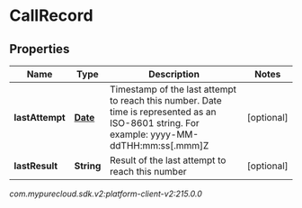# CallRecord


## Properties

| Name | Type | Description | Notes |
| ------------ | ------------- | ------------- | ------------- |
| **lastAttempt** | [**Date**](Date) | Timestamp of the last attempt to reach this number. Date time is represented as an ISO-8601 string. For example: yyyy-MM-ddTHH:mm:ss[.mmm]Z |  [optional] |
| **lastResult** | **String** | Result of the last attempt to reach this number |  [optional] |




_com.mypurecloud.sdk.v2:platform-client-v2:215.0.0_
